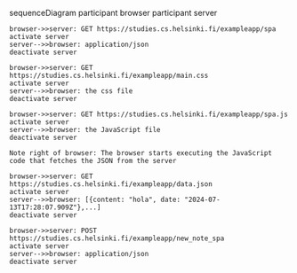 sequenceDiagram
    participant browser
    participant server

    browser->>server: GET https://studies.cs.helsinki.fi/exampleapp/spa
    activate server
    server-->>browser: application/json
    deactivate server

    browser->>server: GET https://studies.cs.helsinki.fi/exampleapp/main.css
    activate server
    server-->>browser: the css file
    deactivate server

    browser->>server: GET https://studies.cs.helsinki.fi/exampleapp/spa.js
    activate server
    server-->>browser: the JavaScript file
    deactivate server

    Note right of browser: The browser starts executing the JavaScript code that fetches the JSON from the server

    browser->>server: GET https://studies.cs.helsinki.fi/exampleapp/data.json
    activate server
    server-->>browser: [{content: "hola", date: "2024-07-13T17:28:07.909Z"},...]
    deactivate server

    browser->>server: POST https://studies.cs.helsinki.fi/exampleapp/new_note_spa
    activate server
    server-->>browser: application/json
    deactivate server